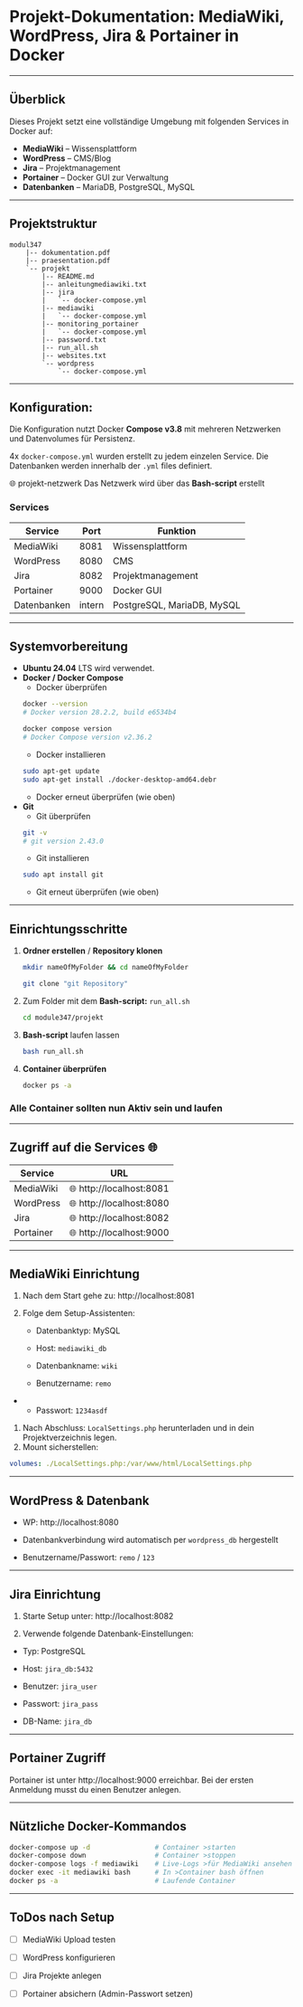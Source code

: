 # Projekt-Dokumentation: MediaWiki, WordPress, Jira & Portainer in Docker
---
## Überblick

Dieses Projekt setzt eine vollständige Umgebung mit folgenden Services in Docker auf:

- **MediaWiki** – Wissensplattform
- **WordPress** – CMS/Blog
- **Jira** – Projektmanagement
- **Portainer** – Docker GUI zur Verwaltung
- **Datenbanken** – MariaDB, PostgreSQL, MySQL

---

## Projektstruktur

```text
modul347
    |-- dokumentation.pdf
    |-- praesentation.pdf
    `-- projekt
        |-- README.md
        |-- anleitungmediawiki.txt
        |-- jira
        |   `-- docker-compose.yml
        |-- mediawiki
        |   `-- docker-compose.yml
        |-- monitoring_portainer
        |   `-- docker-compose.yml
        |-- password.txt
        |-- run_all.sh
        |-- websites.txt
        `-- wordpress
            `-- docker-compose.yml
```
---

## Konfiguration:

Die Konfiguration nutzt Docker **Compose v3.8** mit mehreren Netzwerken und Datenvolumes für Persistenz.

4x `docker-compose.yml` wurden erstellt zu jedem einzelen Service.
Die Datenbanken werden innerhalb der `.yml` files definiert.

&#127760; projekt-netzwerk 
Das Netzwerk wird über das **Bash-script** erstellt


### Services

| Service     | Port   | Funktion                   |
| ----------- | ------ | -------------------------- |
| MediaWiki   | 8081   | Wissensplattform           |
| WordPress   | 8080   | CMS                        |
| Jira        | 8082   | Projektmanagement          |
| Portainer   | 9000   | Docker GUI                 |
| Datenbanken | intern | PostgreSQL, MariaDB, MySQL |

---

## Systemvorbereitung
- **Ubuntu 24.04** LTS wird verwendet.
- **Docker / Docker Compose**
  - Docker überprüfen
  ```bash 
  docker --version
  # Docker version 28.2.2, build e6534b4

  docker compose version
  # Docker Compose version v2.36.2
  ```
  - Docker installieren
  ```bash
  sudo apt-get update
  sudo apt-get install ./docker-desktop-amd64.debr
  ```
   - Docker erneut überprüfen (wie oben)
 - **Git**
   - Git überprüfen
   ```bash
   git -v
   # git version 2.43.0
   ```
   - Git installieren
   ```bash
   sudo apt install git
   ```
   - Git erneut überprüfen (wie oben)
 

---
## Einrichtungsschritte

1. **Ordner erstellen** / **Repository klonen**

   ```bash
   mkdir nameOfMyFolder && cd nameOfMyFolder
   ```
   ```bash
   git clone "git Repository"
   ```

2. Zum Folder mit dem **Bash-script:** `run_all.sh`
   ```bash 
   cd module347/projekt
   ```


3. **Bash-script** laufen lassen

    ```bash
    bash run_all.sh
    ```

4. **Container überprüfen**

    ```bash
    docker ps -a
    ```

### Alle Container sollten nun Aktiv sein und laufen

---
## Zugriff auf die Services &#127760;
| Service | URL |
| --- | --- |
| MediaWiki | &#127760; http://localhost:8081 |
| WordPress | &#127760; http://localhost:8080 |
| Jira | &#127760; http://localhost:8082 |
| Portainer | &#127760; http://localhost:9000 |
---
## MediaWiki Einrichtung

1. Nach dem Start gehe zu: http://localhost:8081

2. Folge dem Setup-Assistenten:

   - Datenbanktyp: MySQL

   - Host: `mediawiki_db`

   - Datenbankname: `wiki`

   - Benutzername: `remo`
- 
   - Passwort: `1234asdf`

1. Nach Abschluss: `LocalSettings.php` herunterladen und in dein Projektverzeichnis legen.
2. Mount sicherstellen:
```yaml
volumes: ./LocalSettings.php:/var/www/html/LocalSettings.php
```

---
## WordPress & Datenbank

- WP: http://localhost:8080

- Datenbankverbindung wird automatisch per `wordpress_db` hergestellt

- Benutzername/Passwort: `remo` / `123`

---

## Jira Einrichtung

1. Starte Setup unter: http://localhost:8082

2. Verwende folgende Datenbank-Einstellungen:

- Typ: PostgreSQL

- Host: `jira_db:5432`

- Benutzer: `jira_user`

- Passwort: `jira_pass`

- DB-Name: `jira_db`
---

## Portainer Zugriff

Portainer ist unter http://localhost:9000 erreichbar.
Bei der ersten Anmeldung musst du einen Benutzer anlegen.

---

## Nützliche Docker-Kommandos

```bash
docker-compose up -d                # Container >starten
docker-compose down                 # Container >stoppen
docker-compose logs -f mediawiki    # Live-Logs >für MediaWiki ansehen
docker exec -it mediawiki bash      # In >Container bash öffnen
docker ps -a                        # Laufende Container
```

---

## ToDos nach Setup

- [ ] MediaWiki Upload testen

- [ ] WordPress konfigurieren

- [ ] Jira Projekte anlegen

- [ ] Portainer absichern (Admin-Passwort setzen)
